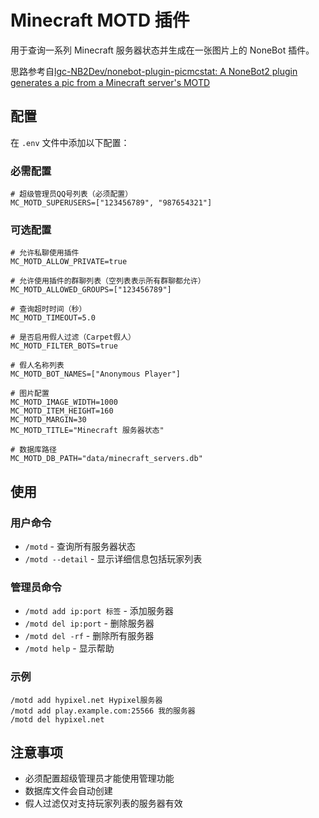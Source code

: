 # Minecraft MOTD 插件

用于查询一系列 Minecraft 服务器状态并生成在一张图片上的 NoneBot 插件。

思路参考自[lgc-NB2Dev/nonebot-plugin-picmcstat: A NoneBot2 plugin generates a pic from a Minecraft server's MOTD](https://github.com/lgc-NB2Dev/nonebot-plugin-picmcstat)

## 配置

在 `.env` 文件中添加以下配置：

### 必需配置

```env
# 超级管理员QQ号列表（必须配置）
MC_MOTD_SUPERUSERS=["123456789", "987654321"]
```

### 可选配置

```env
# 允许私聊使用插件
MC_MOTD_ALLOW_PRIVATE=true

# 允许使用插件的群聊列表（空列表表示所有群聊都允许）
MC_MOTD_ALLOWED_GROUPS=["123456789"]

# 查询超时时间（秒）
MC_MOTD_TIMEOUT=5.0

# 是否启用假人过滤（Carpet假人）
MC_MOTD_FILTER_BOTS=true

# 假人名称列表
MC_MOTD_BOT_NAMES=["Anonymous Player"]

# 图片配置
MC_MOTD_IMAGE_WIDTH=1000
MC_MOTD_ITEM_HEIGHT=160
MC_MOTD_MARGIN=30
MC_MOTD_TITLE="Minecraft 服务器状态"

# 数据库路径
MC_MOTD_DB_PATH="data/minecraft_servers.db"
```

## 使用

### 用户命令

- `/motd` - 查询所有服务器状态
- `/motd --detail` - 显示详细信息包括玩家列表

### 管理员命令

- `/motd add ip:port 标签` - 添加服务器
- `/motd del ip:port` - 删除服务器
- `/motd del -rf` - 删除所有服务器
- `/motd help` - 显示帮助

### 示例

```
/motd add hypixel.net Hypixel服务器
/motd add play.example.com:25566 我的服务器
/motd del hypixel.net
```

## 注意事项

- 必须配置超级管理员才能使用管理功能
- 数据库文件会自动创建
- 假人过滤仅对支持玩家列表的服务器有效